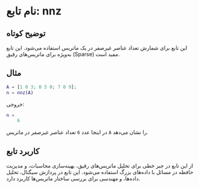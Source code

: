 
# نام تابع: nnz

## توضیح کوتاه
این تابع برای شمارش تعداد عناصر غیرصفر در یک ماتریس استفاده می‌شود. این تابع به‌ویژه برای ماتریس‌های رقیق (Sparse) مفید است.

## مثال
```matlab
A = [1 0 3; 0 5 0; 7 0 9];
n = nnz(A)
```

خروجی:
```matlab
n =
    6
```

در اینجا عدد `6` تعداد عناصر غیرصفر در ماتریس `A` را نشان می‌دهد.

## کاربرد تابع
از این تابع در جبر خطی برای تحلیل ماتریس‌های رقیق، بهینه‌سازی محاسبات، و مدیریت حافظه در مسائل با داده‌های بزرگ استفاده می‌شود. این تابع در پردازش سیگنال، تحلیل داده‌ها، و مهندسی برای بررسی ساختار ماتریس‌ها کاربرد دارد.
